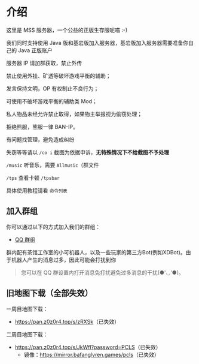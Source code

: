 # 介绍

这里是 MSS 服务器，一个公益的正版生存服呢喵 :-)

我们同时支持使用 Java 版和基岩版加入服务器，基岩版加入服务器需要准备你自己的 Java 正版账户

服务器 IP 请加群获取，禁止外传

禁止使用外挂、矿透等破坏游戏平衡的辅助；

发言保持文明，OP 有权制止不良行为；

可使用不破坏游戏平衡的辅助类 Mod；

私人物品未经允许禁止取得，如果物主举报视为偷窃处理；

拒绝熊服，熊服一律 BAN-IP。

有问题找管理，避免造成纠纷

失窃等等请以 `/co i` 截图为依据申诉，**无特殊情况下不给截图不予处理**

`/music` 听音乐，需要 `Allmusic`（群文件

`/tps` 查看卡顿 `/tpsbar`

具体使用教程请看 `命令列表`

## 加入群组

你可以通过以下的方式加入我们的群组：

- [QQ 群组](https://qm.qq.com/cgi-bin/qm/qr?k=AgUzek75uol8Biw04oo8kSzzv-IYiXHC)

群内配有茶馆工作室的小可机器人，以及一些玩家的第三方Bot(例如XDBot)。由于机器人产生的消息过多，因此可能会打扰到你

> 您可以在 QQ 群设置内打开消息免打扰避免过多消息的干扰(●'◡'●)。

## 旧地图下载（全部失效）

一周目地图下载：

 - <https://pan.z0z0r4.top/s/zRXSk>（已失效）

二周目地图下载：

 - <https://pan.z0z0r4.top/s/JkWfl?password=PCLS>（已失效）
   - 镜像：<https://mirror.bafanglvren.games/pcls>（已失效）
